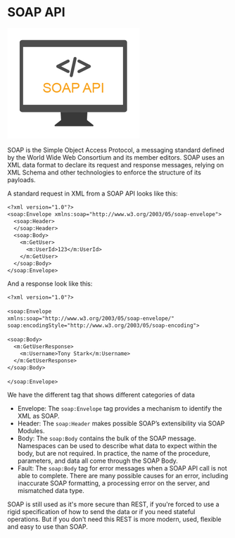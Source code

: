 # SOAP API

![](../../.gitbook/assets/image%20%2824%29.png)

SOAP is the Simple Object Access Protocol, a messaging standard defined by the World Wide Web Consortium and its member editors. SOAP uses an XML data format to declare its request and response messages, relying on XML Schema and other technologies to enforce the structure of its payloads.

A standard request in XML from a SOAP API looks like this:

```markup
<?xml version="1.0"?>
<soap:Envelope xmlns:soap="http://www.w3.org/2003/05/soap-envelope">
  <soap:Header>
  </soap:Header>
  <soap:Body>
    <m:GetUser>
      <m:UserId>123</m:UserId>
    </m:GetUser>
  </soap:Body>
</soap:Envelope>
```

And a response look like this:

```markup
<?xml version="1.0"?>

<soap:Envelope
xmlns:soap="http://www.w3.org/2003/05/soap-envelope/"
soap:encodingStyle="http://www.w3.org/2003/05/soap-encoding">

<soap:Body>
  <m:GetUserResponse>
    <m:Username>Tony Stark</m:Username>
  </m:GetUserResponse>
</soap:Body>

</soap:Envelope>
```

We have the different tag that shows different categories of data

* Envelope: The `soap:Envelope` tag provides a mechanism to identify the XML as SOAP.
* Header: The `soap:Header` makes possible SOAP’s extensibility via SOAP Modules.
* Body:  The `soap:Body` contains the bulk of the SOAP message. Namespaces can be used to describe what data to expect within the body, but are not required. In practice, the name of the procedure, parameters, and data all come through the SOAP Body.
* Fault: The `soap:Body` tag for error messages when a SOAP API call is not able to complete. There are many possible causes for an error, including inaccurate SOAP formatting, a processing error on the server, and mismatched data type.

SOAP is still used as it's more secure than REST, if you're forced to use a rigid specification of how to send the data or if you need stateful operations. But if you don't need this REST is more modern, used, flexible and easy to use than SOAP.

